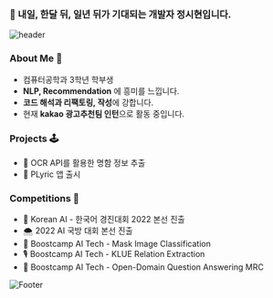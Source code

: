 ### 🚀 내일, 한달 뒤, 일년 뒤가 기대되는 개발자 정시현입니다.

![header](https://capsule-render.vercel.app/api?type=rounded&color=auto&height=100&section=header&text=🤓%20jungsiroo&fontSize=50)

### About Me 👐
* 컴퓨터공학과 3학년 학부생
* **NLP, Recommendation** 에 흥미를 느낍니다.
* **코드 해석과 리팩토링, 작성**에 강합니다.
* 현재 **kakao 광고추천팀 인턴**으로 활동 중입니다.


### Projects 🕹️

* 🪪 OCR API를 활용한 명함 정보 추출 
* 📌 PLyric 앱 출시

### Competitions 🎲

* 🔭 Korean AI - 한국어 경진대회 2022 본선 진출
* 🌨️ 2022 AI 국방 대회 본선 진출
* 🧲 Boostcamp AI Tech - Mask Image Classification
* 🎙️ Boostcamp AI Tech - KLUE Relation Extraction
* 🔌 Boostcamp AI Tech - Open-Domain Question Answering MRC



![Footer](https://capsule-render.vercel.app/api?type=waving&color=auto&height=150&section=footer)

